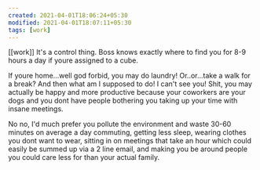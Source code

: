 ```yaml
---
created: 2021-04-01T18:06:24+05:30
modified: 2021-04-01T18:07:11+05:30
tags: [work]
---
```


[[work]]
 It's a control thing.   Boss knows exactly where to find you for 8-9 hours a day if youre assigned to a cube.

If youre home...well god forbid, you may do laundry! Or..or...take a walk for a break? And then what am I supposed to do! I can't see you!  Shit, you may actually be happy and more productive because your coworkers are your dogs and you dont have people bothering you taking up your time with insane meetings.

No no, I'd much prefer you pollute the environment and waste 30-60 minutes on average a day commuting, getting less sleep, wearing clothes you dont want to wear, sitting in on meetings that take an hour which could easily be summed up via a 2 line email, and making you be around people you could care less for than your actual family. 
